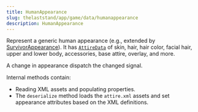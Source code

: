 ```yaml
---
title: HumanAppearance
slug: thelaststand/app/game/data/humanappearance
description: HumanAppearance
---
```


Represent a generic human appearance (e.g., extended by [SurvivorAppearance](/thelaststand/app/game/data/survivorappearance)). It has [`AttireData`](/thelaststand/app/game/data/attiredata) of skin, hair, hair color, facial hair, upper and lower body, accessories, base attire, overlay, and more.

A change in appearance dispatch the changed signal.

Internal methods contain:

- Reading XML assets and populating properties.
- The `deserialize` method loads the `attire.xml` assets and set appearance attributes based on the XML definitions.
